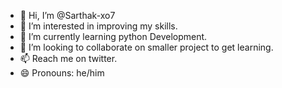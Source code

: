 - 👋 Hi, I’m @Sarthak-xo7
- 👀 I’m interested in improving my skills.
- 🌱 I’m currently learning python Development.
- 💞️ I’m looking to collaborate on smaller project to get learning.
- 📫 Reach me on twitter.
- 😄 Pronouns: he/him

<!---
Sarthak-xo7/Sarthak-xo7 is a ✨ special ✨ repository because its `README.md` (this file) appears on your GitHub profile.
You can click the Preview link to take a look at your changes.
--->
